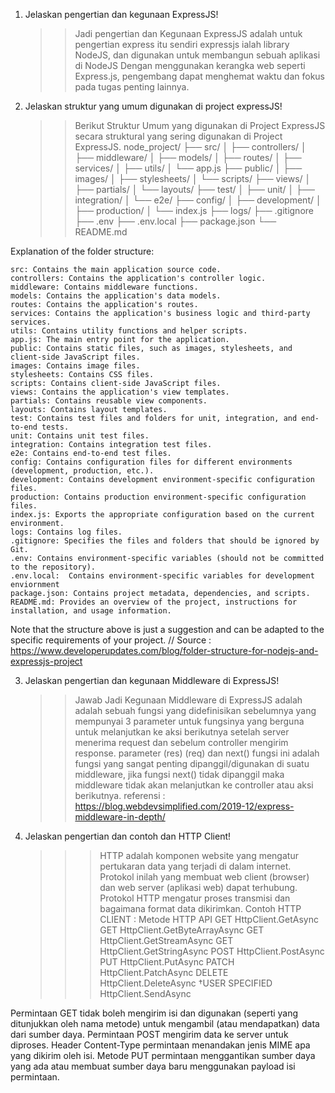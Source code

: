 1. Jelaskan pengertian dan kegunaan ExpressJS!
   > > Jadi pengertian dan Kegunaan ExpressJS adalah untuk pengertian express itu sendiri expressjs ialah library NodeJS, dan digunakan untuk membangun sebuah aplikasi di NodeJS Dengan menggunakan kerangka web seperti Express.js, pengembang dapat menghemat waktu dan fokus pada tugas penting lainnya.
2. Jelaskan struktur yang umum digunakan di project expressJS!
   > > Berikut Struktur Umum yang digunakan di Project ExpressJS secara struktural yang sering digunakan di Project ExpressJS.
   > > node_project/
   > > ├── src/
   > > │ ├── controllers/
   > > │ ├── middleware/
   > > │ ├── models/
   > > │ ├── routes/
   > > │ ├── services/
   > > │ ├── utils/
   > > │ └── app.js
   > > ├── public/
   > > │ ├── images/
   > > │ ├── stylesheets/
   > > │ └── scripts/
   > > ├── views/
   > > │ ├── partials/
   > > │ └── layouts/
   > > ├── test/
   > > │ ├── unit/
   > > │ ├── integration/
   > > │ └── e2e/
   > > ├── config/
   > > │ ├── development/
   > > │ ├── production/
   > > │ └── index.js
   > > ├── logs/
   > > ├── .gitignore
   > > ├── .env
   > > ├── .env.local
   > > ├── package.json
   > > └── README.md

Explanation of the folder structure:

    src: Contains the main application source code.
    controllers: Contains the application's controller logic.
    middleware: Contains middleware functions.
    models: Contains the application's data models.
    routes: Contains the application's routes.
    services: Contains the application's business logic and third-party services.
    utils: Contains utility functions and helper scripts.
    app.js: The main entry point for the application.
    public: Contains static files, such as images, stylesheets, and client-side JavaScript files.
    images: Contains image files.
    stylesheets: Contains CSS files.
    scripts: Contains client-side JavaScript files.
    views: Contains the application's view templates.
    partials: Contains reusable view components.
    layouts: Contains layout templates.
    test: Contains test files and folders for unit, integration, and end-to-end tests.
    unit: Contains unit test files.
    integration: Contains integration test files.
    e2e: Contains end-to-end test files.
    config: Contains configuration files for different environments (development, production, etc.).
    development: Contains development environment-specific configuration files.
    production: Contains production environment-specific configuration files.
    index.js: Exports the appropriate configuration based on the current environment.
    logs: Contains log files.
    .gitignore: Specifies the files and folders that should be ignored by Git.
    .env: Contains environment-specific variables (should not be committed to the repository).
    .env.local:  Contains environment-specific variables for development enviornment
    package.json: Contains project metadata, dependencies, and scripts.
    README.md: Provides an overview of the project, instructions for installation, and usage information.

Note that the structure above is just a suggestion and can be adapted to the specific requirements of your project.
// Source : https://www.developerupdates.com/blog/folder-structure-for-nodejs-and-expressjs-project

3. Jelaskan pengertian dan kegunaan Middleware di ExpressJS!
   > > Jawab Jadi Kegunaan Middleware di ExpressJS adalah adalah sebuah fungsi yang didefinisikan sebelumnya yang mempunyai 3 parameter untuk fungsinya yang berguna untuk melanjutkan ke aksi berikutnya setelah server menerima request dan sebelum controller mengirim response.
   > > parameter (res) (req) dan next() fungsi ini adalah fungsi yang sangat penting dipanggil/digunakan di suatu middleware, jika fungsi next() tidak dipanggil maka middleware tidak akan melanjutkan ke controller atau aksi berikutnya. referensi : https://blog.webdevsimplified.com/2019-12/express-middleware-in-depth/
4. Jelaskan pengertian dan contoh dan HTTP Client!
   > > > HTTP adalah komponen website yang mengatur pertukaran data yang terjadi di dalam internet. Protokol inilah yang membuat web client (browser) dan web server (aplikasi web) dapat terhubung. Protokol HTTP mengatur proses transmisi dan bagaimana format data dikirimkan.
   > > > Contoh HTTP CLIENT :
   > > > Metode HTTP API
   > > > GET HttpClient.GetAsync
   > > > GET HttpClient.GetByteArrayAsync
   > > > GET HttpClient.GetStreamAsync
   > > > GET HttpClient.GetStringAsync
   > > > POST HttpClient.PostAsync
   > > > PUT HttpClient.PutAsync
   > > > PATCH HttpClient.PatchAsync
   > > > DELETE HttpClient.DeleteAsync
   > > > †USER SPECIFIED HttpClient.SendAsync

Permintaan GET tidak boleh mengirim isi dan digunakan (seperti yang ditunjukkan oleh nama metode) untuk mengambil (atau mendapatkan) data dari sumber daya.
Permintaan POST mengirim data ke server untuk diproses. Header Content-Type permintaan menandakan jenis MIME apa yang dikirim oleh isi.
Metode PUT permintaan menggantikan sumber daya yang ada atau membuat sumber daya baru menggunakan payload isi permintaan.
